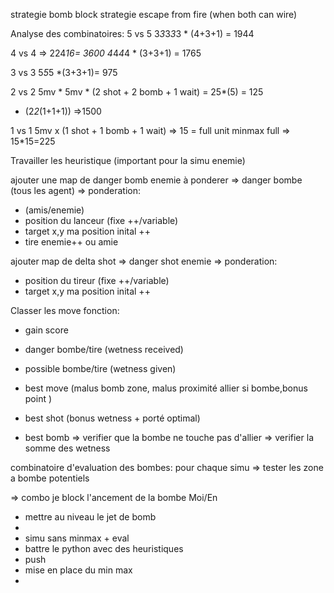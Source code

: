 
strategie bomb block
strategie escape from fire (when both can wire)

Analyse des combinatoires:
5 vs 5
3*3*3*3*3 * (4+3+1) = 1944

4 vs 4 => 224*16= 3600
4*4*4*4 * (3+3+1) = 1765

3 vs 3
5*5*5 *(3+3+1)= 975

2 vs 2
5mv * 5mv * (2 shot + 2 bomb + 1 wait) = 25*(5) = 125
* (2*2*(1+1+1))
=>1500

1 vs 1
5mv x (1 shot + 1 bomb + 1 wait) => 15 = full unit
minmax full => 15*15=225



Travailler les heuristique (important pour la simu enemie)

ajouter une map de danger bomb enemie à ponderer 
=> danger bombe (tous les agent)
=> ponderation:
- (amis/enemie)
- position du lanceur (fixe ++/variable)
- target x,y  ma position inital ++
- tire enemie++ ou amie 

ajouter map de delta shot
=> danger shot enemie
=> ponderation:
- position du tireur (fixe ++/variable)
- target x,y  ma position inital ++

Classer les move fonction:
- gain score
- danger bombe/tire (wetness received)
- possible bombe/tire (wetness given) 







- best move (malus bomb zone, malus proximité allier si bombe,bonus point )


- best shot (bonus wetness + porté optimal)
- best bomb
    => verifier que la bombe ne touche pas d'allier
    => verifier la somme des wetness

combinatoire d'evaluation des bombes:
pour chaque simu => tester les zone a bombe potentiels

=> combo je block l'ancement de la bombe
Moi/En



- mettre au niveau le jet de bomb
- 
- simu sans minmax + eval
- battre le python avec des heuristiques
- push 
- mise en place du min max
- 


